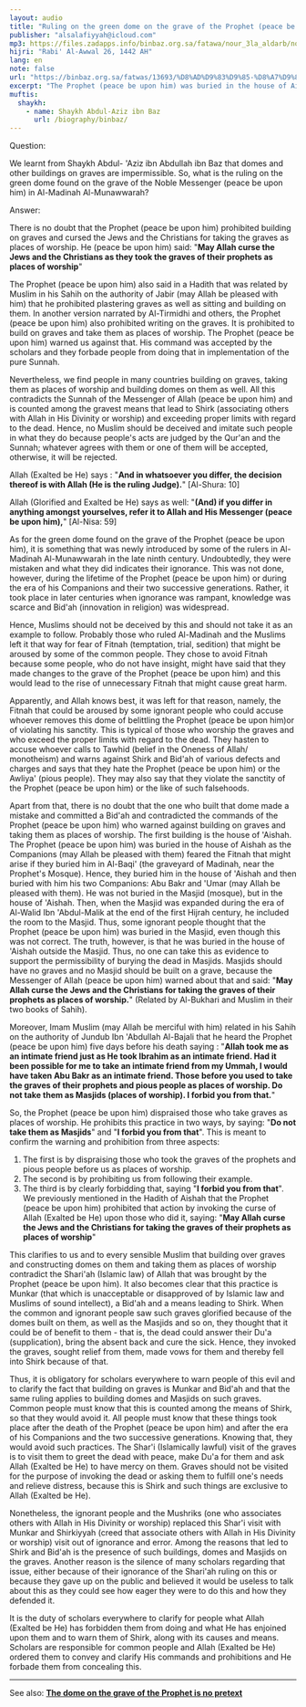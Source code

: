 ```yaml
---
layout: audio
title: "Ruling on the green dome on the grave of the Prophet (peace be upon him)"
publisher: "alsalafiyyah@icloud.com"
mp3: https://files.zadapps.info/binbaz.org.sa/fatawa/nour_3la_aldarb/nour_667/nour_66701.mp3
hijri: "Rabi' Al-Awwal 26, 1442 AH"
lang: en
note: false
url: "https://binbaz.org.sa/fatwas/13693/%D8%AD%D9%83%D9%85-%D8%A7%D9%84%D9%82%D8%A8%D8%A9-%D8%A7%D9%84%D8%AA%D9%8A-%D8%B9%D9%84%D9%89-%D9%82%D8%A8%D8%B1-%D8%A7%D9%84%D8%B1%D8%B3%D9%88%D9%84-%EF%B7%BA"
excerpt: "The Prophet (peace be upon him) was buried in the house of Aishah as the Companions (may Allah be pleased with them) feared the Fitnah that might arise if they buried him in Al-Baqi' (the graveyard of Madinah, near the Prophet's Mosque). Hence, they buried him in the house of 'Aishah and then buried with him his two Companions: Abu Bakr and 'Umar (may Allah be pleased with them). He was not buried in the Masjid (mosque), but in the house of 'Aishah. Then, when the Masjid was expanded during the era of Al-Walid Ibn 'Abdul-Malik at the end of the first Hijrah century, he included the room to the Masjid."
muftis:
  shaykh: 
    - name: Shaykh Abdul-Aziz ibn Baz
      url: /biography/binbaz/
---
```


Question:

We learnt from Shaykh Abdul- 'Aziz ibn Abdullah ibn Baz that domes and other buildings on graves are impermissible. So, what is the ruling on the green dome found on the grave of the Noble Messenger (peace be upon him) in Al-Madinah Al-Munawwarah? 

Answer:

There is no doubt that the Prophet (peace be upon him) prohibited building on graves and cursed the Jews and the Christians for taking the graves as places of worship. He (peace be upon him) said: "**May Allah curse the Jews and the Christians as they took the graves of their prophets as places of worship**" 

The Prophet (peace be upon him) also said in a Hadith that was related by Muslim in his Sahih on the authority of Jabir (may Allah be pleased with him) that he prohibited plastering graves as well as sitting and building on them. In another version narrated by Al-Tirmidhi and others, the Prophet (peace be upon him) also prohibited writing on the graves. It is prohibited to build on graves and take them as places of worship. The Prophet (peace be upon him) warned us against that. His command was accepted by the scholars and they forbade people from doing that in implementation of the pure Sunnah. 

Nevertheless, we find people in many countries building on graves, taking them as places of worship and building domes on them as well. All this contradicts the Sunnah of the Messenger of Allah (peace be upon him) and is counted among the gravest means that lead to Shirk (associating others with Allah in His Divinity or worship) and exceeding proper limits with regard to the dead. Hence, no Muslim should be deceived and imitate such people in what they do because people's acts are judged by the Qur'an and the Sunnah; whatever agrees with them or one of them will be accepted, otherwise, it will be rejected. 

Allah (Exalted be He) says : "**And in whatsoever you differ, the decision thereof is with Allah (He is the ruling Judge).**" [Al-Shura: 10] 

Allah (Glorified and Exalted be He) says as well: "**(And) if you differ in anything amongst yourselves, refer it to Allah and His Messenger (peace be upon him),**" [Al-Nisa: 59]

As for the green dome found on the grave of the Prophet (peace be upon him), it is something that was newly introduced by some of the rulers in Al-Madinah Al-Munawwarah in the late ninth century. Undoubtedly, they were mistaken and what they did indicates their ignorance. This was not done, however, during the lifetime of the Prophet (peace be upon him) or during the era of his Companions and their two successive generations. Rather, it took place in later centuries when ignorance was rampant, knowledge was scarce and Bid'ah (innovation in religion) was widespread. 

Hence, Muslims should not be deceived by this and should not take it as an example to follow. Probably those who ruled Al-Madinah and the Muslims left it that way for fear of Fitnah (temptation, trial, sedition) that might be aroused by some of the common people. They chose to avoid Fitnah because some people, who do not have insight, might have said that they made changes to the grave of the Prophet (peace be upon him) and this would lead to the rise of unnecessary Fitnah that might cause great harm. 

Apparently, and Allah knows best, it was left for that reason, namely, the Fitnah that could be aroused by some ignorant people who could accuse whoever removes this dome of belittling the Prophet (peace be upon him)or of violating his sanctity. This is typical of those who worship the graves and who exceed the proper limits with regard to the dead. They hasten to accuse whoever calls to Tawhid (belief in the Oneness of Allah/ monotheism) and warns against Shirk and Bid'ah of various defects and charges and says that they hate the Prophet (peace be upon him) or the Awliya' (pious people). They may also say that they violate the sanctity of the Prophet (peace be upon him) or the like of such falsehoods. 

Apart from that, there is no doubt that the one who built that dome made a mistake and committed a Bid'ah and contradicted the commands of the Prophet (peace be upon him) who warned against building on graves and taking them as places of worship. The first building is the house of 'Aishah. The Prophet (peace be upon him) was buried in the house of Aishah as the Companions (may Allah be pleased with them) feared the Fitnah that might arise if they buried him in Al-Baqi' (the graveyard of Madinah, near the Prophet's Mosque). Hence, they buried him in the house of 'Aishah and then buried with him his two Companions: Abu Bakr and 'Umar (may Allah be pleased with them). He was not buried in the Masjid (mosque), but in the house of 'Aishah. Then, when the Masjid was expanded during the era of Al-Walid Ibn 'Abdul-Malik at the end of the first Hijrah century, he included the room to the Masjid. Thus, some ignorant people thought that the Prophet (peace be upon him) was buried in the Masjid, even though this was not correct. The truth, however, is that he was buried in the house of 'Aishah outside the Masjid. Thus, no one can take this as evidence to support the permissibility of burying the dead in Masjids. Masjids should have no graves and no Masjid should be built on a grave, because the Messenger of Allah (peace be upon him) warned about that and said: "**May Allah curse the Jews and the Christians for taking the graves of their prophets as places of worship.**" (Related by Al-Bukhari and Muslim in their two books of Sahih). 

Moreover, Imam Muslim (may Allah be merciful with him) related in his Sahih on the authority of Jundub Ibn 'Abdullah Al-Bajali that he heard the Prophet (peace be upon him) five days before his death saying : "**Allah took me as an intimate friend just as He took Ibrahim as an intimate friend. Had it been possible for me to take an intimate friend from my Ummah, I would have taken Abu Bakr as an intimate friend. Those before you used to take the graves of their prophets and pious people as places of worship. Do not take them as Masjids (places of worship). I forbid you from that.**"

So, the Prophet (peace be upon him) dispraised those who take graves as places of worship. He prohibits this practice in two ways, by saying: "**Do not take them as Masjids**" and "**I forbid you from that**". This is meant to confirm the warning and prohibition from three aspects:

1. The first is by dispraising those who took the graves of the prophets and pious people before us as places of worship. 
2. The second is by prohibiting us from following their example. 
3. The third is by clearly forbidding that, saying "**I forbid you from that**". We previously mentioned in the Hadith of Aishah that the Prophet (peace be upon him) prohibited that action by invoking the curse of Allah (Exalted be He) upon those who did it, saying: "**May Allah curse the Jews and the Christians for taking the graves of their prophets as places of worship**" 

This clarifies to us and to every sensible Muslim that building over graves and constructing domes on them and taking them as places of worship contradict the Shari'ah (Islamic law) of Allah that was brought by the Prophet (peace be upon him). It also becomes clear that this practice is Munkar (that which is unacceptable or disapproved of by Islamic law and Muslims of sound intellect), a Bid'ah and a means leading to Shirk. When the common and ignorant people saw such graves glorified because of the domes built on them, as well as the Masjids and so on, they thought that it could be of benefit to them - that is, the dead could answer their Du'a (supplication), bring the absent back and cure the sick. Hence, they invoked the graves, sought relief from them, made vows for them and thereby fell into Shirk because of that. 

Thus, it is obligatory for scholars everywhere to warn people of this evil and to clarify the fact that building on graves is Munkar and Bid'ah and that the same ruling applies to building domes and Masjids on such graves. Common people must know that this is counted among the means of Shirk, so that they would avoid it. All people must know that these things took place after the death of the Prophet (peace be upon him) and after the era of his Companions and the two successive generations. Knowing that, they would avoid such practices. The Shar'i (Islamically lawful) visit of the graves is to visit them to greet the dead with peace, make Du'a for them and ask Allah (Exalted be He) to have mercy on them. Graves should not be visited for the purpose of invoking the dead or asking them to fulfill one's needs and relieve distress, because this is Shirk and such things are exclusive to Allah (Exalted be He). 

Nonetheless, the ignorant people and the Mushriks (one who associates others with Allah in His Divinity or worship) replaced this Shar'i visit with Munkar and Shirkiyyah (creed that associate others with Allah in His Divinity or worship) visit out of ignorance and error. Among the reasons that led to Shirk and Bid'ah is the presence of such buildings, domes and Masjids on the graves. Another reason is the silence of many scholars regarding that issue, either because of their ignorance of the Shari'ah ruling on this or because they gave up on the public and believed it would be useless to talk about this as they could see how eager they were to do this and how they defended it.

It is the duty of scholars everywhere to clarify for people what Allah (Exalted be He) has forbidden them from doing and what He has enjoined upon them and to warn them of Shirk, along with its causes and means. Scholars are responsible for common people and Allah (Exalted be He) ordered them to convey and clarify His commands and prohibitions and He forbade them from concealing this. 

---

See also: [**The dome on the grave of the Prophet is no pretext**](/wahhabism/green-dome/)
